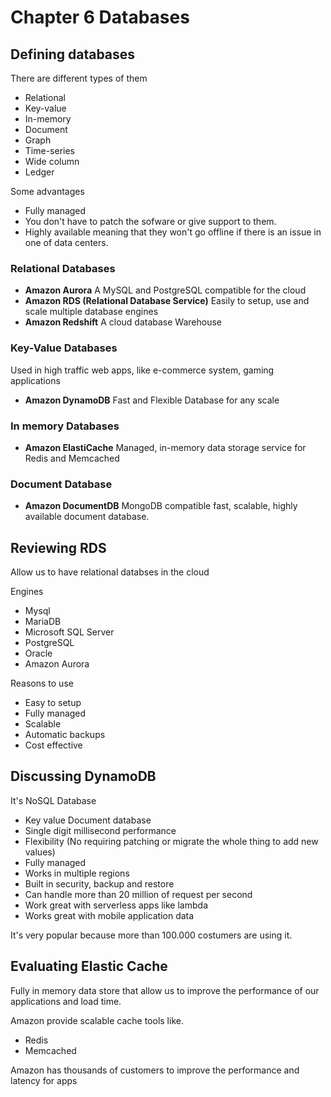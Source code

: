 # Chapter 6 Databases

## Defining databases

There are different types of them

- Relational
- Key-value
- In-memory
- Document
- Graph
- Time-series
- Wide column
- Ledger

Some advantages
- Fully managed
- You don't have to patch the sofware or give support to them.
- Highly available meaning that they won't go offline if there is an issue in one of data centers.

### Relational Databases

- **Amazon Aurora** A MySQL and PostgreSQL compatible for the cloud
- **Amazon RDS (Relational Database Service)** Easily to setup, use and scale multiple database engines
- **Amazon Redshift** A cloud database Warehouse

### Key-Value Databases

Used in high traffic web apps, like e-commerce system, gaming applications

- **Amazon DynamoDB** Fast and Flexible Database for any scale

### In memory Databases

- **Amazon ElastiCache** Managed, in-memory data storage service for Redis and Memcached

### Document Database 

- **Amazon DocumentDB** MongoDB compatible fast, scalable, highly available document database.

## Reviewing RDS

Allow us to have relational databses in the cloud

Engines
- Mysql
- MariaDB
- Microsoft SQL Server
- PostgreSQL
- Oracle
- Amazon Aurora

Reasons to use
- Easy to setup
- Fully managed
- Scalable
- Automatic backups
- Cost effective

## Discussing DynamoDB

It's NoSQL Database 

- Key value Document database
- Single digit millisecond performance
- Flexibility (No requiring patching or migrate the whole thing to add new values)
- Fully managed
- Works in multiple regions
- Built in security, backup and restore
- Can handle more than 20 million of request per second
- Work great with serverless apps like lambda
- Works great with mobile application data 

It's very popular because more than 100.000 costumers are using it.

## Evaluating Elastic Cache

Fully in memory data store that allow us to improve the performance of our applications and load time.

Amazon provide scalable cache tools like.

- Redis
- Memcached

Amazon has thousands of customers to improve the performance and latency for apps